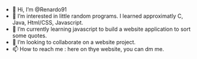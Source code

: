 - 👋 Hi, I’m @Renardo91
- 👀 I’m interested in little random programs. I learned approximatly C, Java, Html/CSS, Javascript.
- 🌱 I’m currently learning javascript to build a website application to sort some quotes.
- 💞️ I’m looking to collaborate on a website project.
- 📫 How to reach me : here on thye website, you can dm me.

<!---
Renardo91/Renardo91 is a ✨ special ✨ repository because its `README.md` (this file) appears on your GitHub profile.
You can click the Preview link to take a look at your changes.
--->
